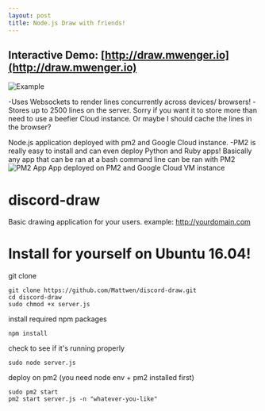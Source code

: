 ```yaml
---
layout: post
title: Node.js Draw with friends!
---
```

Interactive Demo: [http://draw.mwenger.io](http://draw.mwenger.io)
---
![Example](https://i.imgur.com/jZp7WuZ.png)

-Uses Websockets to render lines concurrently across devices/ browsers!
-Stores up to 2500 lines on the server. Sorry if you want it to store more than need to use a beefier Cloud instance. Or maybe I should cache the lines in the browser?

Node.js application deployed with pm2 and Google Cloud instance.
-PM2 is really easy to install and can even deploy Python and Ruby apps! Basically any app that can be ran at a bash command line can be ran with PM2
![PM2 App](https://i.imgur.com/oYCNC7c.png)
App deployed on PM2 and Google Cloud VM instance

# discord-draw
Basic drawing application for your users.
example: http://yourdomain.com

# Install for yourself on Ubuntu 16.04!

git clone

    git clone https://github.com/Mattwen/discord-draw.git
    cd discord-draw
    sudo chmod +x server.js
    
install required npm packages

    npm install
    
check to see if it's running properly

    sudo node server.js
    
deploy on pm2 (you need node env + pm2 installed first)

    sudo pm2 start
    pm2 start server.js -n "whatever-you-like"



